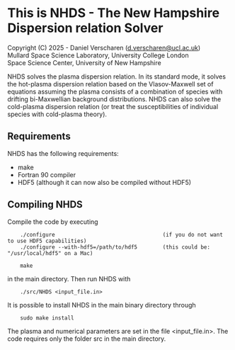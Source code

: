 # This is NHDS - The New Hampshire Dispersion relation Solver

Copyright (C) 2025 - Daniel Verscharen (d.verscharen@ucl.ac.uk)\
Mullard Space Science Laboratory, University College London\
Space Science Center, University of New Hampshire

NHDS solves the plasma dispersion relation. In its standard mode, it solves the hot-plasma dispersion relation based on the Vlasov-Maxwell set of equations assuming the plasma consists of a combination of species with drifting bi-Maxwellian background distributions. NHDS can also solve the cold-plasma dispersion relation (or treat the susceptibilities of individual species with cold-plasma theory).


## Requirements

NHDS has the following requirements:

- make
- Fortran 90 compiler
- HDF5 (although it can now also be compiled without HDF5)

## Compiling NHDS

Compile the code by executing
```
    ./configure                                  (if you do not want to use HDF5 capabilities)
    ./configure --with-hdf5=/path/to/hdf5        (this could be: "/usr/local/hdf5" on a Mac)

    make
```
in the main directory. Then run NHDS with
```
    ./src/NHDS <input_file.in>
```

It is possible to install NHDS in the main binary directory through
```
    sudo make install
```

The plasma and numerical parameters are set in the file <input_file.in>.
The code requires only the folder src in the main directory.
